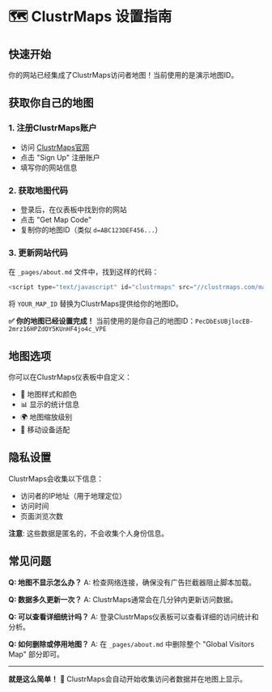 # 🗺️ ClustrMaps 设置指南

## 快速开始

你的网站已经集成了ClustrMaps访问者地图！当前使用的是演示地图ID。

## 获取你自己的地图

### 1. 注册ClustrMaps账户
- 访问 [ClustrMaps官网](https://clustrmaps.com)
- 点击 "Sign Up" 注册账户
- 填写你的网站信息

### 2. 获取地图代码
- 登录后，在仪表板中找到你的网站
- 点击 "Get Map Code"
- 复制你的地图ID（类似 `d=ABC123DEF456...`）

### 3. 更新网站代码
在 `_pages/about.md` 文件中，找到这样的代码：
```javascript
<script type="text/javascript" id="clustrmaps" src="//clustrmaps.com/map_v2.js?d=3EYHDNKAlND162fMWLNpEkmyBfGF_5dn4M6RPjiFnMw"></script>
```

将 `YOUR_MAP_ID` 替换为ClustrMaps提供给你的地图ID。

**✅ 你的地图已经设置完成！** 当前使用的是你自己的地图ID：`PecDbEsUBjlocEB-2mrz16HPZdOY5KUnHF4jo4c_VPE`

## 地图选项

你可以在ClustrMaps仪表板中自定义：
- 🎨 地图样式和颜色
- 📊 显示的统计信息
- 🌍 地图缩放级别
- 📱 移动设备适配

## 隐私设置

ClustrMaps会收集以下信息：
- 访问者的IP地址（用于地理定位）
- 访问时间
- 页面浏览次数

**注意**: 这些数据是匿名的，不会收集个人身份信息。

## 常见问题

**Q: 地图不显示怎么办？**
A: 检查网络连接，确保没有广告拦截器阻止脚本加载。

**Q: 数据多久更新一次？**
A: ClustrMaps通常会在几分钟内更新访问数据。

**Q: 可以查看详细统计吗？**
A: 登录ClustrMaps仪表板可以查看详细的访问统计和分析。

**Q: 如何删除或停用地图？**
A: 在 `_pages/about.md` 中删除整个 "Global Visitors Map" 部分即可。

---

**就是这么简单！** 🚀 ClustrMaps会自动开始收集访问者数据并在地图上显示。 